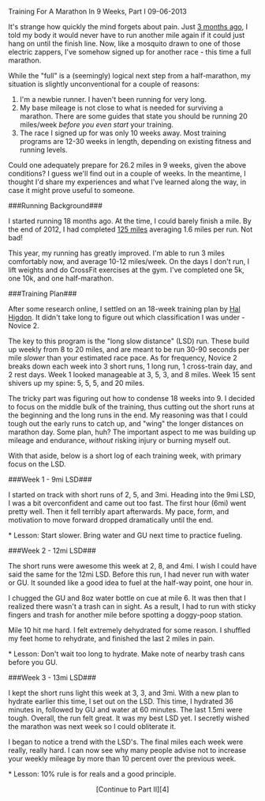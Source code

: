 Training For A Marathon In 9 Weeks, Part I
09-06-2013

It's strange how quickly the mind forgets about pain. Just [3 months ago][1], I told my body it would never have to run another mile again if it could just hang on until the finish line. Now, like a mosquito drawn to one of those electric zappers, I've somehow signed up for another race - this time a full marathon.

While the "full" is a (seemingly) logical next step from a half-marathon, my situation is slightly unconventional for a couple of reasons:

1. I'm a newbie runner. I haven't been running for very long.
2. My base mileage is not close to what is needed for surviving a marathon. There are some guides that state you should be running 20 miles/week *before you even start* your training.
3. The race I signed up for was only 10 weeks away. Most training programs are 12-30 weeks in length, depending on existing fitness and running levels.

Could one adequately prepare for 26.2 miles in 9 weeks, given the above conditions? I guess we'll find out in a couple of weeks. In the meantime, I thought I'd share my experiences and what I've learned along the way, in case it might prove useful to someone.

###Running Background###

I started running 18 months ago. At the time, I could barely finish a mile. By the end of 2012, I had completed [125 miles][2] averaging 1.6 miles per run. Not bad!

This year, my running has greatly improved. I'm able to run 3 miles comfortably now, and average 10-12 miles/week. On the days I don't run, I lift weights and do CrossFit exercises at the gym. I've completed one 5k, one 10k, and one half-marathon.

###Training Plan###

After some research online, I settled on an 18-week training plan by [Hal Higdon][3]. It didn't take long to figure out which classification I was under - Novice 2. 

The key to this program is the "long slow distance" (LSD) run. These build up weekly from 8 to 20 miles, and are meant to be run 30-90 seconds per mile *slower* than your estimated race pace. As for frequency, Novice 2 breaks down each week into 3 short runs, 1 long run, 1 cross-train day, and 2 rest days. Week 1 looked manageable at 3, 5, 3, and 8 miles. Week 15 sent shivers up my spine: 5, 5, 5, and 20 miles.

The tricky part was figuring out how to condense 18 weeks into 9. I decided to focus on the middle bulk of the training, thus cutting out the short runs at the beginning and the long runs in the end. My reasoning was that I could tough out the early runs to catch up, and "wing" the longer distances on marathon day. Some plan, huh? The important aspect to me was building up mileage and endurance, *without* risking injury or burning myself out.

With that aside, below is a short log of each training week, with primary focus on the LSD. 

###Week 1 - 9mi LSD###

I started on track with short runs of 2, 5, and 3mi. Heading into the 9mi LSD, I was a bit overconfident and came out too fast. The first hour (6mi) went pretty well. Then it fell terribly apart afterwards. My pace, form, and motivation to move forward dropped dramatically until the end.

\* Lesson: Start slower. Bring water and GU next time to practice fueling.

###Week 2 - 12mi LSD###

The short runs were awesome this week at 2, 8, and 4mi. I wish I could have said the same for the 12mi LSD. Before this run, I had never run with water or GU. It sounded like a good idea to fuel at the half-way point, one hour in.

I chugged the GU and 8oz water bottle on cue at mile 6. It was then that I realized there wasn't a trash can in sight. As a result, I had to run with sticky fingers and trash for another mile before spotting a doggy-poop station. 

Mile 10 hit me hard. I felt extremely dehydrated for some reason. I shuffled my feet home to rehydrate, and finished the last 2 miles in pain.

\* Lesson: Don't wait too long to hydrate. Make note of nearby trash cans before you GU.

###Week 3 - 13mi LSD###

I kept the short runs light this week at 3, 3, and 3mi. With a new plan to hydrate earlier this time, I set out on the LSD. This time, I hydrated 36 minutes in, followed by GU and water at 60 minutes. The last 1.5mi were tough. Overall, the run felt great. It was my best LSD yet. I secretly wished the marathon was next week so I could obliterate it.

I began to notice a trend with the LSD's. The final miles each week were really, really hard. I can now see why many people advise not to increase your weekly mileage by more than 10 percent over the previous week.

\* Lesson: 10% rule is for reals and a good principle.

<center>[Continue to Part II][4]</center>

[1]: /blog/2013/first-half-marathon.html
[2]: /blog/2012/100-miles.html
[3]: http://www.halhigdon.com/training/51138/Marathon-Novice-2-Training-Program
[4]: /blog/2013/training-marathon2.html
